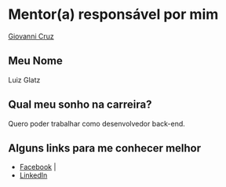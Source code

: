 # Mentor(a) responsável por mim

[Giovanni Cruz](/profiles/mentors/profiles/giovannicruz97.md)

## Meu Nome

Luiz Glatz

## Qual meu sonho na carreira?

Quero poder trabalhar como desenvolvedor back-end.

## Alguns links para me conhecer melhor

- [Facebook](https://www.facebook.com/luiz.glatz.9) | 
- [LinkedIn](https://br.linkedin.com/in/luiz-glatz)
